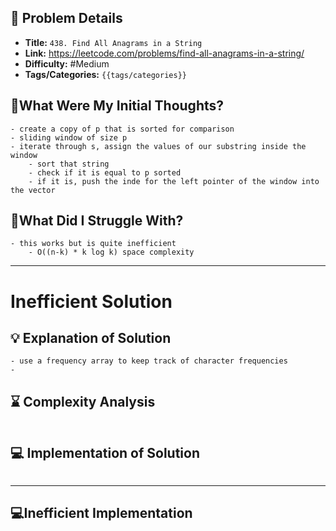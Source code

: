 ## 📝 Problem Details

- **Title:** `438. Find All Anagrams in a String`
- **Link:** https://leetcode.com/problems/find-all-anagrams-in-a-string/
- **Difficulty:** #Medium 
- **Tags/Categories:** `{{tags/categories}}`

## 💭What Were My Initial Thoughts?

```
- create a copy of p that is sorted for comparison
- sliding window of size p
- iterate through s, assign the values of our substring inside the window
	- sort that string
	- check if it is equal to p sorted
	- if it is, push the inde for the left pointer of the window into the vector
```

## 🤔What Did I Struggle With?

```
- this works but is quite inefficient
	- O((n-k) * k log k) space complexity
```


---
# Inefficient Solution
## 💡 Explanation of Solution

```
- use a frequency array to keep track of character frequencies 
- 
```

## ⌛ Complexity Analysis

```

```

## 💻 Implementation of Solution

```cpp

```

--- 
## 💻Inefficient Implementation

```cpp

```